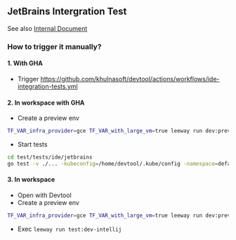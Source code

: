 ## JetBrains Intergration Test

See also [Internal Document](https://www.notion.so/devtool/IDE-Integration-Tests-350235cc0db7489e86ebb57488a91f78)

### How to trigger it manually?

#### 1. With GHA

- Trigger https://github.com/khulnasoft/devtool/actions/workflows/ide-integration-tests.yml

#### 2. In workspace with GHA

- Create a preview env
```sh
TF_VAR_infra_provider=gce TF_VAR_with_large_vm=true leeway run dev:preview
```
- Start tests
```sh
cd test/tests/ide/jetbrains
go test -v ./... -kubeconfig=/home/devtool/.kube/config -namespace=default -username=<your_user_name>
```

#### 3. In workspace

- Open with Devtool
- Create a preview env
```sh
TF_VAR_infra_provider=gce TF_VAR_with_large_vm=true leeway run dev:preview
```
- Exec `leeway run test:dev-intellij`
